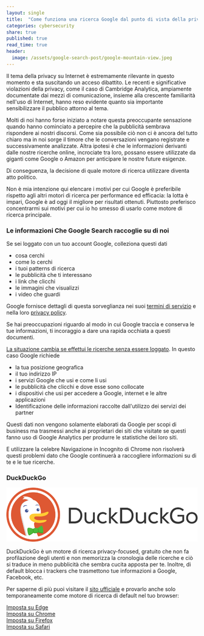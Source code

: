 ```yaml
---
layout: single
title:  "Come funziona una ricerca Google dal punto di vista della privacy"
categories: cybersecurity
share: true
published: true
read_time: true
header:
  image: /assets/google-search-post/google-mountain-view.jpeg 
---
```


Il tema della privacy su Internet è estremamente rilevante in questo momento e sta suscitando un acceso dibattito. Le recenti e significative violazioni della privacy, come il caso di Cambridge Analytica, ampiamente documentate dai mezzi di comunicazione, insieme alla crescente familiarità nell'uso di Internet, hanno reso evidente quanto sia importante sensibilizzare il pubblico attorno al tema.

Molti di noi hanno forse iniziato a notare questa preoccupante sensazione quando hanno cominciato a percepire che la pubblicità sembrava rispondere ai nostri discorsi. Come sia possibile ciò non ci è ancora del tutto chiaro ma in noi sorge il timore che le conversazioni vengano registrate e successivamente analizzate. Altra ipotesi è che le informazioni derivanti dalle nostre ricerche online, incrociate tra loro, possano essere utilizzate da giganti come Google o Amazon per anticipare le nostre future esigenze.

Di conseguenza, la decisione di quale motore di ricerca utilizzare diventa atto politico.

Non è mia intenzione qui elencare i motivi per cui Google è preferibile rispetto agli altri motori di ricerca per performance ed efficacia: la lotta è impari, Google è ad oggi il migliore per risultati ottenuti.
Piuttosto preferisco concentrarmi sui motivi per cui io ho smesso di usarlo come motore di ricerca principale.

### Le informazioni Che Google Search raccoglie su di noi
Se sei loggato con un tuo account Google, colleziona questi dati
* cosa cerchi
* come lo cerchi
* i tuoi patterns di ricerca
* le pubblicità che ti interessano
* i link che clicchi
* le immagini che visualizzi
* i video che guardi

Google fornisce dettagli di questa sorveglianza nei suoi [termini di servizio](https://policies.google.com/terms) e nella loro [privacy policy](https://policies.google.com/privacy).

Se hai preoccupazioni riguardo al modo in cui Google traccia e conserva le tue informazioni, ti incoraggio a dare una rapida occhiata a questi documenti.

<u>La situazione cambia se effettui le ricerche senza essere loggato</u>. In questo caso Google richiede

* la tua posizione geografica
* il tuo indirizzo IP
* i servizi Google che usi e come li usi
* le pubblicità che clicchi e dove esse sono collocate
* i dispositivi che usi per accedere a Google, internet e le altre applicazioni
* Identificazione delle informazioni raccolte dall'utilizzo dei servizi dei partner
  
Questi dati non vengono solamente elaborati da Google per scopi di business ma trasmessi anche ai proprietari dei siti che visitate se questi fanno uso di Google Analytics per produrre le statistiche dei loro siti.

E utilizzare la celebre Navigazione in Incognito di Chrome non risolverà questi problemi dato che Google continuerà a raccogliere informazioni su di te e le tue ricerche.

### DuckDuckGo

![DuckDuckGo](../assets/images/duckduckgo/DuckDuckGoLogo-Horizontal@4x.png)

DuckDuckGo è un motore di ricerca privacy-focused, gratuito che non fa profilazione degli utenti e non memorizza la cronologia delle ricerche e ciò si traduce in meno pubblicità che sembra cucita apposta per te. Inoltre, di default blocca i trackers che trasmettono tue informazioni a Google, Facebook, etc.

Per saperne di più puoi visitare il [sito ufficiale][duckduckgo] e provarlo anche solo temporaneamente come motore di ricerca di default nel tuo browser:

[Imposta su Edge][edge]<br>
[Imposta su Chrome][chrome]<br>
[Imposta su Firefox][firefox]<br>
[Imposta su Safari][safari]<br>

[duckduckgo]:[https://duckduckgo.com/spread]
[edge]: https://support.microsoft.com/it-it/microsoft-edge/modificare-il-motore-di-ricerca-predefinito-in-microsoft-edge-cccaf51c-a4df-a43e-8036-d4d2c527a791
[chrome]: https://support.google.com/chrome/answer/95426?hl=it&co=GENIE.Platform%3DDesktop#zippy=
[firefox]: https://support.mozilla.org/it/kb/modificare-impostazioni-predefinite-ricerca-firefox
[safari]: https://support.apple.com/it-ch/guide/safari/sfria1042d31/mac
